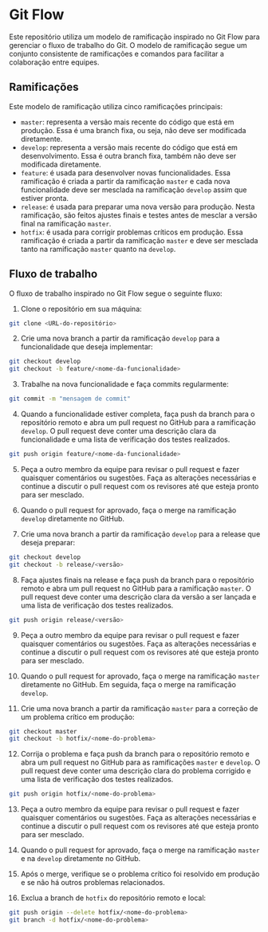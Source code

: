 # Git Flow

Este repositório utiliza um modelo de ramificação inspirado no Git Flow para gerenciar o fluxo de trabalho do Git. O modelo de ramificação segue um conjunto consistente de ramificações e comandos para facilitar a colaboração entre equipes.

## Ramificações

Este modelo de ramificação utiliza cinco ramificações principais:

- `master`: representa a versão mais recente do código que está em produção. Essa é uma branch fixa, ou seja, não deve ser modificada diretamente.
- `develop`: representa a versão mais recente do código que está em desenvolvimento. Essa é outra branch fixa, também não deve ser modificada diretamente.
- `feature`:  é usada para desenvolver novas funcionalidades. Essa ramificação é criada a partir da ramificação `master` e cada nova funcionalidade deve ser mesclada na ramificação `develop` assim que estiver pronta.
- `release`: é usada para preparar uma nova versão para produção. Nesta ramificação, são feitos ajustes finais e testes antes de mesclar a versão final na ramificação `master`. 
- `hotfix`: é usada para corrigir problemas críticos em produção. Essa ramificação é criada a partir da ramificação `master` e deve ser mesclada tanto na ramificação `master` quanto na `develop`.

## Fluxo de trabalho

O fluxo de trabalho inspirado no Git Flow segue o seguinte fluxo:

1. Clone o repositório em sua máquina:
```bash
git clone <URL-do-repositório>
```

2. Crie uma nova branch a partir da ramificação `develop` para a funcionalidade que deseja implementar:
```bash
git checkout develop
git checkout -b feature/<nome-da-funcionalidade>
```

3. Trabalhe na nova funcionalidade e faça commits regularmente:
```bash
git commit -m "mensagem de commit"
```

4. Quando a funcionalidade estiver completa, faça push da branch para o repositório remoto e abra um pull request no GitHub para a ramificação `develop`. O pull request deve conter uma descrição clara da funcionalidade e uma lista de verificação dos testes realizados.
```bash
git push origin feature/<nome-da-funcionalidade>
```

5. Peça a outro membro da equipe para revisar o pull request e fazer quaisquer comentários ou sugestões. Faça as alterações necessárias e continue a discutir o pull request com os revisores até que esteja pronto para ser mesclado.

6. Quando o pull request for aprovado, faça o merge na ramificação `develop` diretamente no GitHub.

7. Crie uma nova branch a partir da ramificação `develop` para a release que deseja preparar:
```bash
git checkout develop
git checkout -b release/<versão>
```

8. Faça ajustes finais na release e faça push da branch para o repositório remoto e abra um pull request no GitHub para a ramificação `master`. O pull request deve conter uma descrição clara da versão a ser lançada e uma lista de verificação dos testes realizados.
```bash
git push origin release/<versão>
```

9. Peça a outro membro da equipe para revisar o pull request e fazer quaisquer comentários ou sugestões. Faça as alterações necessárias e continue a discutir o pull request com os revisores até que esteja pronto para ser mesclado.

10. Quando o pull request for aprovado, faça o merge na ramificação `master` diretamente no GitHub. Em seguida, faça o merge na ramificação `develop`.

11. Crie uma nova branch a partir da ramificação `master` para a correção de um problema crítico em produção:
```bash
git checkout master
git checkout -b hotfix/<nome-do-problema>
```

12. Corrija o problema e faça push da branch para o repositório remoto e abra um pull request no GitHub para as ramificações `master` e `develop`. O pull request deve conter uma descrição clara do problema corrigido e uma lista de verificação dos testes realizados.
```bash
git push origin hotfix/<nome-do-problema>
```

13. Peça a outro membro da equipe para revisar o pull request e fazer quaisquer comentários ou sugestões. Faça as alterações necessárias e continue a discutir o pull request com os revisores até que esteja pronto para ser mesclado.

14. Quando o pull request for aprovado, faça o merge na ramificação `master` e na `develop` diretamente no GitHub.

15. Após o merge, verifique se o problema crítico foi resolvido em produção e se não há outros problemas relacionados.

16. Exclua a branch de `hotfix` do repositório remoto e local:
```bash
git push origin --delete hotfix/<nome-do-problema>
git branch -d hotfix/<nome-do-problema>
```
